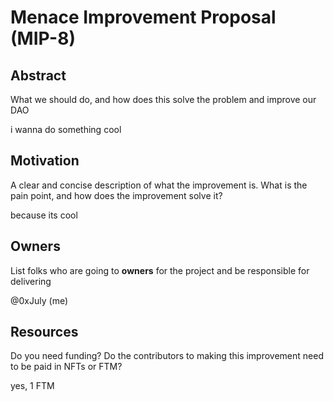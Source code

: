 # Menace Improvement Proposal (MIP-8)

## Abstract
What we should do, and how does this solve the problem and improve our DAO

i wanna do something cool

## Motivation
A clear and concise description of what the improvement is. What is the pain point, and how does the improvement solve it?

because its cool

## Owners
List folks who are going to **owners** for the project and be responsible for delivering

@0xJuly (me)

## Resources
Do you need funding? Do the contributors to making this improvement need to be paid in NFTs or FTM?

yes, 1 FTM
